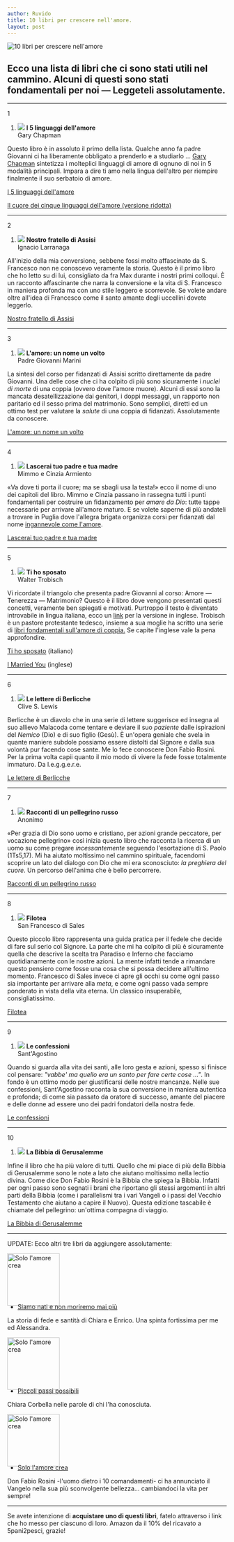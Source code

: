 ```yaml
---
author: Ruvido
title: 10 libri per crescere nell'amore.
layout: post
---
```


![10 libri per crescere nell'amore](/img/posts/10libri.jpg)

## Ecco una lista di libri che ci sono stati utili nel  cammino. Alcuni di questi sono stati fondamentali  per noi &mdash; Leggeteli assolutamente.


---

<div class="ranking">1</div>

1. ![](/img/libri/5linguaggi.jpg) **I 5 linguaggi dell'amore** <br>
Gary Chapman

Questo libro è in assoluto il primo della lista. Qualche anno fa padre Giovanni ci ha liberamente obbligato a prenderlo e a studiarlo ... [Gary Chapman](http://www.amazon.it/s/?_encoding=UTF8&camp=3370&creative=24114&linkCode=ur2&lo=stripbooks&qid=1387042208&rh=n%3A411663031%2Cp_27%3AGary%20Chapman&tag=5pani2pesci-21) sintetizza i molteplici linguaggi di amore di ognuno di noi in 5 modalità principali. Impara a dire ti amo nella lingua dell'altro per riempire finalmente il suo serbatoio di amore.

[I 5 linguaggi dell'amore](http://www.amazon.it/gp/product/8801023723/ref=as_li_ss_tl?ie=UTF8&camp=3370&creative=24114&creativeASIN=8801023723&linkCode=as2&tag=5pani2pesci-21)

[Il cuore dei cinque linguaggi dell'amore (versione ridotta)](http://www.amazon.it/gp/product/880103976X/ref=as_li_ss_tl?ie=UTF8&camp=3370&creative=24114&creativeASIN=880103976X&linkCode=as2&tag=5pani2pesci-21)

---

<div class="ranking">2</div>

1. ![](/img/libri/nostrofratellodiassisi.jpg) **Nostro fratello di Assisi**<br>
Ignacio Larranaga

All'inizio della mia conversione, sebbene fossi molto affascinato da S. Francesco non ne conoscevo veramente la storia. Questo è il primo libro che ho letto su di lui, consigliato da fra Max durante i nostri primi colloqui. È un racconto affascinante che narra la conversione e la vita di S. Francesco in maniera profonda ma con uno stile leggero e scorrevole. Se volete andare oltre all'idea di Francesco come il santo amante degli uccellini dovete leggerlo.

[Nostro fratello di Assisi](http://www.amazon.it/gp/product/8825026625/ref=as_li_ss_tl?ie=UTF8&camp=3370&creative=24114&creativeASIN=8825026625&linkCode=as2&tag=5pani2pesci-21)

---

<div class="ranking">3</div>

1. ![](/img/libri/unnomeunvolto.jpg) **L'amore: un nome un volto**<br>
Padre Giovanni Marini

La sintesi del corso per fidanzati di Assisi scritto direttamente da padre Giovanni. Una delle cose che ci ha colpito di più sono sicuramente i *nuclei di morte* di una coppia (ovvero dove l'amore muore). Alcuni di essi sono la mancata desatellizzazione dai genitori, i doppi messaggi, un rapporto non paritario ed il sesso prima del matrimonio. Sono semplici, diretti ed un ottimo test per valutare la *salute* di una coppia di fidanzati. Assolutamente da conoscere.


[L'amore: un nome un volto](http://www.amazon.it/gp/product/8827005781/ref=as_li_ss_tl?ie=UTF8&camp=3370&creative=24114&creativeASIN=8827005781&linkCode=as2&tag=5pani2pesci-21)


---

<div class="ranking">4</div>

1. ![](/img/libri/lascerai.jpg) **Lascerai tuo padre e tua madre**<br>
Mimmo e Cinzia Armiento

&laquo;Va dove ti porta il cuore; ma se sbagli usa la testa!&raquo; ecco il nome di uno dei capitoli del libro. Mimmo e Cinzia passano in rassegna tutti i punti fondamentali per costruire un fidanzamento per *amare da Dio*: tutte tappe necessarie per arrivare all'amore maturo. E se volete saperne di più andateli a trovare in Puglia dove l'allegra brigata organizza corsi per fidanzati dal nome [ingannevole come l'amore](http://www.ingannevolecomelamore.it/).   


[Lascerai tuo padre e tua madre](http://www.amazon.it/gp/product/8827005722/ref=as_li_ss_tl?ie=UTF8&camp=3370&creative=24114&creativeASIN=8827005722&linkCode=as2&tag=5pani2pesci-21)

---

<div class="ranking">5</div>

1. ![](/img/libri/tihosposato.jpg) **Ti ho sposato**<br>
Walter Trobisch

Vi ricordate il triangolo che presenta padre Giovanni al corso: Amore &mdash; Tenerezza &mdash; Matrimonio? Questo è il libro dove vengono presentati questi concetti, veramente ben spiegati e motivati. Purtroppo il testo è diventato introvabile in lingua italiana, ecco un [link](http://www.amazon.it/gp/product/B001VEIARY/ref=as_li_ss_tl?ie=UTF8&camp=3370&creative=24114&creativeASIN=B001VEIARY&linkCode=as2&tag=5pani2pesci-21) per la versione in inglese. Trobisch è un pastore protestante tedesco, insieme a sua moglie ha scritto una serie di [libri fondamentali sull'amore di coppia.](http://www.amazon.it/s/?_encoding=UTF8&camp=3370&creative=24114&field-author=Walter%20Trobisch&linkCode=ur2&search-alias=stripbooks&tag=5pani2pesci-21) Se capite l'inglese vale la pena approfondire.

[Ti ho sposato](http://www.amazon.it/gp/product/8888270558/ref=as_li_ss_tl?ie=UTF8&camp=3370&creative=24114&creativeASIN=8888270558&linkCode=as2&tag=5pani2pesci-21) (italiano)

[I Married You](http://www.amazon.it/gp/product/B001VEIARY/ref=as_li_ss_tl?ie=UTF8&camp=3370&creative=24114&creativeASIN=B001VEIARY&linkCode=as2&tag=5pani2pesci-21) (inglese)


---

<div class="ranking">6</div>

1. ![](/img/libri/berlicche.jpg) **Le lettere di Berlicche**<br>
Clive S. Lewis

Berlicche è un diavolo che in una serie di lettere suggerisce ed insegna al suo allievo Malacoda come tentare e deviare il suo *paziente* dalle ispirazioni del *Nemico* (Dio) e di suo figlio (Gesù). È un'opera geniale che svela in quante maniere subdole possiamo essere distolti dal Signore e dalla sua volontà pur facendo cose sante. Me lo fece conoscere Don Fabio Rosini. Per la prima volta capii quanto il mio modo di vivere la fede fosse totalmente immaturo. Da l.e.g.g.e.r.e.

[Le lettere di Berlicche](http://www.amazon.it/gp/product/8804487798/ref=as_li_ss_tl?ie=UTF8&camp=3370&creative=24114&creativeASIN=8804487798&linkCode=as2&tag=5pani2pesci-21)

  ---

<div class="ranking">7</div>

1. ![](/img/libri/pellegrinorusso.jpg) **Racconti di un pellegrino russo**<br>
Anonimo

&laquo;Per grazia di Dio sono uomo e cristiano, per azioni grande peccatore, per vocazione pellegrino&raquo; così inizia questo libro che racconta la ricerca di un uomo su come pregare *incessantemente* seguendo l'esortazione di S. Paolo (1Ts5,17). Mi ha aiutato moltissimo nel cammino spirituale, facendomi scoprire un lato del dialogo con Dio che mi era sconosciuto: *la preghiera del cuore*. Un percorso dell'anima che è bello percorrere.

[Racconti di un pellegrino russo](http://www.amazon.it/gp/product/8845254453/ref=as_li_ss_tl?ie=UTF8&camp=3370&creative=24114&creativeASIN=8845254453&linkCode=as2&tag=5pani2pesci-21)

  ---

<div class="ranking">8</div>

1. ![](/img/libri/filotea.jpg) **Filotea**<br>
San Francesco di Sales

Questo piccolo libro rappresenta una guida pratica per il fedele che decide di fare sul serio col Signore. La parte che mi ha colpito di più è sicuramente quella che descrive la scelta tra Paradiso e Inferno che facciamo quotidianamente con le nostre azioni. La  mente infatti tende a rimandare questo pensiero come fosse una cosa che si possa decidere all'ultimo momento. Francesco di Sales invece ci apre gli occhi su come ogni passo sia importante per arrivare alla *meta*, e come ogni passo vada sempre ponderato in vista della vita eterna. Un classico insuperabile, consigliatissimo.


[Filotea](http://www.amazon.it/gp/product/8884040361/ref=as_li_ss_tl?ie=UTF8&camp=3370&creative=24114&creativeASIN=8884040361&linkCode=as2&tag=5pani2pesci-21)

---

<div class="ranking">9</div>

1. ![](/img/libri/confessioni.jpg) **Le confessioni**<br>
Sant'Agostino

Quando si guarda alla vita dei santi, alle loro gesta e azioni, spesso si finisce col pensare: *"vabbe' ma quello era un santo per fare certe cose ..."*. In fondo è un ottimo modo per giustificarsi delle nostre mancanze. Nelle sue confessioni, Sant'Agostino racconta la sua conversione in maniera autentica e profonda; di come sia passato da oratore di successo, amante del piacere e delle donne ad essere uno dei padri fondatori della nostra fede.

[Le confessioni](http://www.amazon.it/gp/product/8854119229/ref=as_li_ss_tl?ie=UTF8&camp=3370&creative=24114&creativeASIN=8854119229&linkCode=as2&tag=5pani2pesci-21)

  ---

<div class="ranking">10</div>

1. ![](/img/libri/bibbia.jpg) **La Bibbia di Gerusalemme**

Infine il libro che ha più valore di tutti. Quello che mi piace di più della Bibbia di Gerusalemme sono le note a lato che aiutano moltissimo nella lectio divina. Come dice Don Fabio Rosini è la Bibbia che spiega la Bibbia. Infatti per ogni passo sono segnati i brani che riportano gli stessi argomenti in altri parti della Bibbia (come i parallelismi tra i vari Vangeli o i passi del Vecchio Testamento che aiutano a capire il Nuovo). Questa edizione tascabile è chiamate del pellegrino: un'ottima compagna di viaggio.

[La Bibbia di Gerusalemme](http://www.amazon.it/gp/product/8810820797/ref=as_li_ss_tl?ie=UTF8&camp=3370&creative=24114&creativeASIN=8810820797&linkCode=as2&tag=5pani2pesci-21)

---

UPDATE: Ecco altri tre libri da aggiungere assolutamente:

<img style="margin-bottom: -20px; height: 120px; width: auto;" alt="Solo l'amore crea" src="/img/libri/siamo-nati.jpg" />

- [Siamo nati e non moriremo mai più](http://amzn.to/2hCzH3I)

La storia di fede e santità di Chiara e Enrico. Una spinta fortissima per me ed Alessandra.

<img style="margin-bottom: -20px; height: 120px; width: auto;" alt="Solo l'amore crea" src="/img/libri/piccoli-passi-possibili.jpg" />

- [Piccoli passi possibili](http://amzn.to/2gJslqw)

Chiara Corbella nelle parole di chi l'ha conosciuta.

<img style="margin-bottom: -20px; height: 120px; width: auto;" alt="Solo l'amore crea" src="/img/libri/solo-l-amore-crea.jpg" />

- [Solo l'amore crea](http://amzn.to/2hFWid2)

Don Fabio Rosini -l'uomo dietro i 10 comandamenti- ci ha annunciato il Vangelo nella sua più sconvolgente bellezza... cambiandoci la vita per sempre!

---

<div class="highlight">
Se avete intenzione di <strong>acquistare uno di questi libri</strong>, fatelo attraverso i link che ho messo per ciascuno di loro. Amazon da il 10% del ricavato a 5pani2pesci, grazie!
</div>
